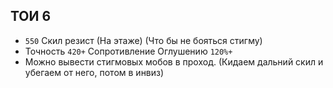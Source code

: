 ## ТОИ 6
* `550` Скил резист (На этаже) (Что бы не бояться стигму)
* Точность `420+` Сопротивление Оглушению `120%+`
* Можно вывести стигмовых мобов в проход. (Кидаем дальний скил  и убегаем от него, потом в инвиз)